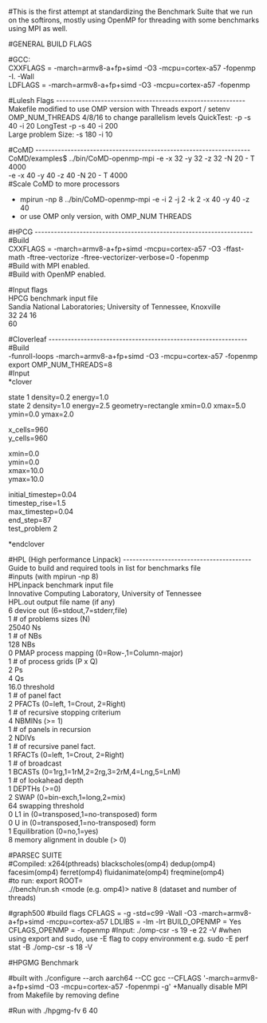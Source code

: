 #This is the first attempt at standardizing the Benchmark Suite that we run on the softirons, mostly using OpenMP for threading with some benchmarks using MPI as well.


#GENERAL BUILD FLAGS  

#GCC:   
CXXFLAGS = -march=armv8-a+fp+simd -O3 -mcpu=cortex-a57 -fopenmp -I. -Wall   
LDFLAGS = -march=armv8-a+fp+simd -O3 -mcpu=cortex-a57 -fopenmp   
                                                                      

#Lulesh Flags    -----------------------------------------------------------   
Makefile modified to use OMP version with Threads
export / setenv OMP_NUM_THREADS 4/8/16 to change parallelism levels
QuickTest: -p -s 40 -i 20 
LongTest -p -s 40 -i 200  
Large problem Size: -s 180 -i 10 

  
#CoMD    -------------------------------------------------------------------   
CoMD/examples$ ../bin/CoMD-openmp-mpi -e -x 32 -y 32 -z 32 -N 20 - T 4000   
 -e -x 40 -y 40 -z 40 -N 20 - T 4000   
#Scale CoMD to more processors   
- mpirun -np 8 ../bin/CoMD-openmp-mpi -e -i 2 -j 2 -k 2 -x 40 -y 40 -z 40  
- or use OMP only version, with OMP_NUM THREADS 
   
#HPCG   --------------------------------------------------------------------   
#Build   
CXXFLAGS     = -march=armv8-a+fp+simd -mcpu=cortex-a57 -O3 -ffast-math -ftree-vectorize -ftree-vectorizer-verbose=0 -fopenmp   
#Build with MPI enabled.   
#Build with OpenMP enabled.   
   
#Input flags   
HPCG benchmark input file   
Sandia National Laboratories; University of Tennessee, Knoxville   
32 24 16   
60   
   
#Cloverleaf  --------------------------------------------------------------   
#Build    
-funroll-loops -march=armv8-a+fp+simd -O3 -mcpu=cortex-a57 -fopenmp   
export OMP_NUM_THREADS=8   
#Input   
*clover   
   
 state 1 density=0.2 energy=1.0   
 state 2 density=1.0 energy=2.5 geometry=rectangle xmin=0.0 xmax=5.0 ymin=0.0 ymax=2.0   
   
 x_cells=960   
 y_cells=960   
   
 xmin=0.0   
 ymin=0.0   
 xmax=10.0   
 ymax=10.0   
   
 initial_timestep=0.04   
 timestep_rise=1.5   
 max_timestep=0.04   
 end_step=87   
 test_problem 2   
   
*endclover   
   
   
#HPL (High performance Linpack)  ----------------------------------------   
Guide to build and required tools in list for benchmarks file   
#inputs (with mpirun -np 8)   
HPLinpack benchmark input file   
Innovative Computing Laboratory, University of Tennessee   
HPL.out      output file name (if any)   
6            device out (6=stdout,7=stderr,file)   
1            # of problems sizes (N)   
25040         Ns   
1            # of NBs   
128          NBs   
0            PMAP process mapping (0=Row-,1=Column-major)   
1            # of process grids (P x Q)   
2            Ps   
4            Qs   
16.0         threshold   
1            # of panel fact  
2            PFACTs (0=left, 1=Crout, 2=Right)  
1            # of recursive stopping criterium  
4            NBMINs (>= 1)  
1            # of panels in recursion  
2            NDIVs  
1            # of recursive panel fact.  
1            RFACTs (0=left, 1=Crout, 2=Right)  
1            # of broadcast  
1            BCASTs (0=1rg,1=1rM,2=2rg,3=2rM,4=Lng,5=LnM)  
1            # of lookahead depth  
1            DEPTHs (>=0)  
2            SWAP (0=bin-exch,1=long,2=mix)  
64           swapping threshold  
0            L1 in (0=transposed,1=no-transposed) form  
0            U  in (0=transposed,1=no-transposed) form  
1            Equilibration (0=no,1=yes)  
8            memory alignment in double (> 0)  
  
#PARSEC SUITE   
#Compiled: x264(pthreads) blackscholes(omp4) dedup(omp4) facesim(omp4) ferret(omp4) fluidanimate(omp4) freqmine(omp4)   
#to run: export ROOT= <pwd>  
./<BENCH>/bench/run.sh <mode (e.g. omp4)> native 8 (dataset and number of threads)  
  
#graph500
#build flags
CFLAGS = -g -std=c99 -Wall -O3 -march=armv8-a+fp+simd -mcpu=cortex-a57
LDLIBS = -lm -lrt
BUILD_OPENMP = Yes
CFLAGS_OPENMP = -fopenmp
#Input:
./omp-csr -s 19 -e 22 -V
#when using export and sudo, use -E flag to copy environment
e.g. sudo -E perf stat -B ./omp-csr -s 18 -V 

#HPGMG Benchmark

#built with
./configure --arch aarch64 --CC gcc --CFLAGS '-march=armv8-a+fp+simd -O3 -mcpu=cortex-a57 -fopenmpi -g' 
+Manually disable MPI from Makefile by removing define

#Run with 
./hpgmg-fv 6 40

